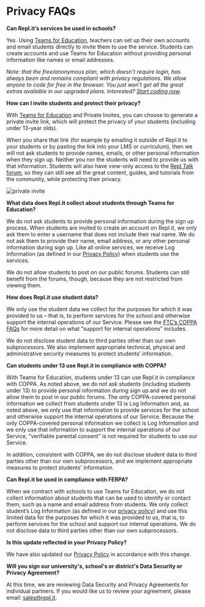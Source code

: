 # Privacy FAQs

**Can Repl.it’s services be used in schools?**

Yes. Using [Teams for Education](https://repl.it/site/teams), teachers can set up their own accounts and email students directly to invite them to use the service. Students can create accounts and use Teams for Education without providing personal information like names or email addresses.  

*Note: that the free/anonymous plan, which doesn't require login, has always been and remains compliant with privacy regulations. We allow anyone to code for free in the browser. You just won't get all the great extras available in our upgraded plans. Interested? [Start coding now](https://repl.it/languages).*

**How can I invite students and protect their privacy?**

With [Teams for Education](https://repl.it/teams) and Private Invites, you can choose to generate a private invite link, which will protect the privacy of your students (including under 13-year olds). 

When you share that link (for example by emailing it outside of Repl.it to your students or by pasting the link into your LMS or curriculum), then we will not ask students to provide names, emails, or other personal information when they sign up. Neither you nor the students will need to provide us with that information. Students will also have view-only access to the [Repl Talk forum](https://repl.it/talk/all), so they can still see all the great content, guides, and tutorials from the community, while protecting their privacy.

![private invite](/images/teamsForEducation/privacy-invite-tooltip.png)

**What data does Repl.it collect about students through Teams for Education?**

We do not ask students to provide personal information during the sign up process. When students are invited to create an account on Repl.it, we only ask them to enter a username that does not include their real name. We do not ask them to provide their name, email address, or any other personal information during sign up. Like all online services, we receive Log Information (as defined in our [Privacy Policy](https://repl.it/site/privacy)) when students use the services.

We do not allow students to post on our public forums. Students can still benefit from the forums, though, because they are not restricted from viewing them.

**How does Repl.it use student data?**

We only use the student data we collect for the purposes for which it was provided to us – that is, to perform services for the school and otherwise support the internal operations of our Service. Please see the [FTC’s COPPA FAQs](https://www.ftc.gov/tips-advice/business-center/guidance/complying-coppa-frequently-asked-questions-0) for more detail on what “support for internal operations” includes.

We do not disclose student data to third parties other than our own subprocessors. We also implement appropriate technical, physical and administrative security measures to protect students’ information.

**Can students under 13 use Repl.it in compliance with COPPA?**

With Teams for Education, students under 13 can use Repl.it in compliance with COPPA. As noted above, we do not ask students (including students under 13) to provide personal information during sign up and we do not allow them to post in our public forums. The only COPPA-covered personal information we collect from students under 13 is Log Information and, as noted above, we only use that information to provide services for the school and otherwise support the internal operations of our Service. Because the only COPPA-covered personal information we collect is Log Information and we only use that information to support the internal operations of our Service, “verifiable parental consent” is not required for students to use our Service.

In addition, consistent with COPPA, we do not disclose student data to third parties other than our own subprocessors, and we implement appropriate measures to protect students’ information.

**Can Repl.it be used in compliance with FERPA?**

When we contract with schools to use Teams for Education, we do not collect information about students that can be used to identify or contact them, such as a name and email address from students.  We only collect student’s Log Information (as defined in our [privacy policy](https://repl.it/site/privacy)) and use this limited data for the purposes for which it was provided to us, that is, to perform services for the school and support our internal operations. We do not disclose data to third parties other than our own subprocessors.

**Is this update reflected in your Privacy Policy?**

We have also updated our [Privacy Policy](https://repl.it/site/privacy) in accordance with this change.

**Will you sign our university's, school's or district's Data Security or Privacy Agreement?**

At this time, we are reviewing Data Security and Privacy Agreements for individual partners. If you would like us to review your agreement, please email: [sales@repl.it](mailto:sales@repl.it).  
